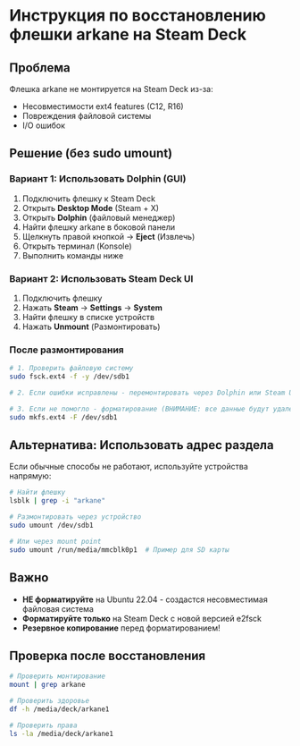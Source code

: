 # Инструкция по восстановлению флешки arkane на Steam Deck

## Проблема

Флешка arkane не монтируется на Steam Deck из-за:
- Несовместимости ext4 features (C12, R16)
- Повреждения файловой системы
- I/O ошибок

## Решение (без sudo umount)

### Вариант 1: Использовать Dolphin (GUI)

1. Подключить флешку к Steam Deck
2. Открыть **Desktop Mode** (Steam + X)
3. Открыть **Dolphin** (файловый менеджер)
4. Найти флешку arkane в боковой панели
5. Щелкнуть правой кнопкой → **Eject** (Извлечь)
6. Открыть терминал (Konsole)
7. Выполнить команды ниже

### Вариант 2: Использовать Steam Deck UI

1. Подключить флешку
2. Нажать **Steam** → **Settings** → **System**
3. Найти флешку в списке устройств
4. Нажать **Unmount** (Размонтировать)

### После размонтирования

```bash
# 1. Проверить файловую систему
sudo fsck.ext4 -f -y /dev/sdb1

# 2. Если ошибки исправлены - перемонтировать через Dolphin или Steam UI

# 3. Если не помогло - форматирование (ВНИМАНИЕ: все данные будут удалены!)
sudo mkfs.ext4 -F /dev/sdb1
```

## Альтернатива: Использовать адрес раздела

Если обычные способы не работают, используйте устройства напрямую:

```bash
# Найти флешку
lsblk | grep -i "arkane"

# Размонтировать через устройство
sudo umount /dev/sdb1

# Или через mount point
sudo umount /run/media/mmcblk0p1  # Пример для SD карты
```

## Важно

- **НЕ форматируйте** на Ubuntu 22.04 - создастся несовместимая файловая система
- **Форматируйте только** на Steam Deck с новой версией e2fsck
- **Резервное копирование** перед форматированием!

## Проверка после восстановления

```bash
# Проверить монтирование
mount | grep arkane

# Проверить здоровье
df -h /media/deck/arkane1

# Проверить права
ls -la /media/deck/arkane1
```

